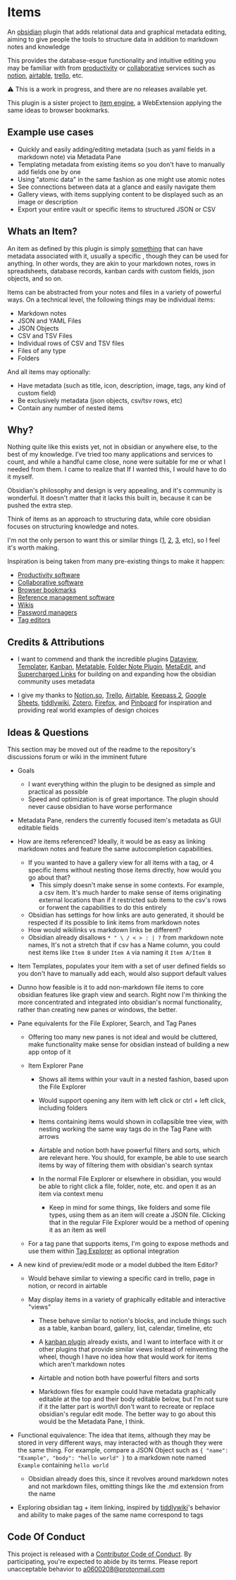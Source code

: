 # Items

An [obsidian](https://obsidian.md/) plugin that adds relational data and graphical metadata editing, aiming to give people the tools to structure data in addition to markdown notes and knowledge

This provides the database-esque functionality and intuitive editing you may be familiar with from [productivity](https://en.wikipedia.org/wiki/Productivity_software) or [collaborative](https://en.wikipedia.org/wiki/Collaborative_software) services such as [notion](https://en.wikipedia.org/wiki/Notion_(productivity_software)), [airtable](https://en.wikipedia.org/wiki/Airtable), [trello](https://en.wikipedia.org/wiki/Trello), etc.

⚠️ This is a work in progress, and there are no releases available yet.

This plugin is a sister project to [item engine](https://github.com/06000208/item-engine), a WebExtension applying the same ideas to browser bookmarks.

## Example use cases

- Quickly and easily adding/editing metadata (such as yaml fields in a markdown note) via Metadata Pane
- Templating metadata from existing items so you don't have to manually add fields one by one
- Using "atomic data" in the same fashion as one might use atomic notes
- See connections between data at a glance and easily navigate them
- Gallery views, with items supplying content to be displayed such as an image or description
- Export your entire vault or specific items to structured JSON or CSV
<!-- - Using a folder (or any item) as a gallery, showing metadata (such as an image) from items within -->

## Whats an Item?

An item as defined by this plugin is simply [something](https://en.wikipedia.org/wiki/Object_(philosophy)) that can have metadata associated with it, usually a specific , though they can be used for anything. In other words, they are akin to your markdown notes, rows in spreadsheets, database records, kanban cards with custom fields, json objects, and so on.

Items can be abstracted from your notes and files in a variety of powerful ways. On a technical level, the following things may be individual items:

- Markdown notes
- JSON and YAML Files
- JSON Objects
- CSV and TSV Files
- Individual rows of CSV and TSV files
- Files of any type
- Folders

And all items may optionally:

- Have metadata (such as title, icon, description, image, tags, any kind of custom field)
- Be exclusively metadata (json objects, csv/tsv rows, etc)
- Contain any number of nested items

## Why?

Nothing quite like this exists yet, not in obsidian or anywhere else, to the best of my knowledge. I've tried too many applications and services to count, and while a handful came close, none were suitable for me or what I needed from them. I came to realize that If I wanted this, I would have to do it myself.

Obsidian's philosophy and design is very appealing, and it's community is wonderful. It doesn't matter that it lacks this built in, because it can be pushed the extra step.

Think of items as an approach to structuring data, while core obsidian focuses on structuring knowledge and notes.

I'm not the only person to want this or similar things ([1](https://forum.obsidian.md/t/relational-databases/10926), [2](https://forum.obsidian.md/t/allow-links-in-yaml-front-matter-notion-like-databases-from-metadata-links-as-first-class-citizens/10052), [3](https://discord.com/channels/686053708261228577/694233507500916796/890793522100322305), etc), so I feel it's worth making.

Inspiration is being taken from many pre-existing things to make it happen:

- [Productivity software](https://en.wikipedia.org/wiki/Productivity_software)
- [Collaborative software](https://en.wikipedia.org/wiki/Collaborative_software) 
- [Browser bookmarks](https://en.wikipedia.org/wiki/Bookmark_(digital))
- [Reference management software](https://en.wikipedia.org/wiki/Reference_management_software)
- [Wikis](https://en.wikipedia.org/wiki/Wiki)
- [Password managers](https://en.wikipedia.org/wiki/Password_manager)
- [Tag editors](https://en.wikipedia.org/wiki/Tag_editor)

## Credits & Attributions

- I want to commend and thank the incredible plugins [Dataview](https://github.com/blacksmithgu/obsidian-dataview), [Templater](https://github.com/SilentVoid13/Templater), [Kanban](https://github.com/mgmeyers/obsidian-kanban), [Metatable](https://github.com/arnau/obsidian-metatable), [Folder Note Plugin](https://github.com/xpgo/obsidian-folder-note-plugin), [MetaEdit](https://github.com/chhoumann/MetaEdit), and [Supercharged Links](https://github.com/mdelobelle/obsidian_supercharged_links) for building on and expanding how the obsidian community uses metadata

- I give my thanks to [Notion.so](https://www.notion.so), [Trello](https://trello.com/), [Airtable](https://airtable.com/), [Keepass 2](https://keepass.info), [Google Sheets](https://www.google.com/sheets/about), [tiddlywiki](https://tiddlywiki.com), [Zotero](https://www.zotero.org/), [Firefox](https://www.mozilla.org/en-US/firefox/browsers/), and [Pinboard](https://pinboard.in) for inspiration and providing real world examples of design choices

## Ideas & Questions

This section may be moved out of the readme to the repository's discussions forum or wiki in the imminent future

- Goals
  - I want everything within the plugin to be designed as simple and practical as possible
  - Speed and optimization is of great importance. The plugin should never cause obsidian to have worse performance

- Metadata Pane, renders the currently focused item's metadata as GUI editable fields

- How are items referenced? Ideally, it would be as easy as linking markdown notes and feature the same autocompletion capabilities.
  - If you wanted to have a gallery view for all items with a tag, or 4 specific items without nesting those items directly, how would you go about that?
    - This simply doesn't make sense in some contexts. For example, a csv item. It's much harder to make  sense of items originating external locations than if it restricted sub items to the csv's rows or forwent the capabilities to do this entirely
  - Obsidian has settings for how links are auto generated, it should be respected if its possible to link items from markdown notes
  - How would wikilinks vs markdown links be different?
  - Obsidian already disallows `* " \ / < > : | ?` from markdown note names, It's not a stretch that if csv has a Name column, you could nest items like `Item B` under `Item A` via naming it `Item A/Item B`

- Item Templates, populates your item with a set of user defined fields so you don't have to manually add each, would also support default values

- Dunno how feasible is it to add non-markdown file items to core obsidian features like graph view and search. Right now I'm thinking the more concentrated and integrated into obsidian's normal functionality, rather than creating new panes or windows, the better.

- Pane equivalents for the File Explorer, Search, and Tag Panes
  - Offering too many new panes is not ideal and would be cluttered, make functionality make sense for obsidian instead of building a new app ontop of it
  
  - Item Explorer Pane
    
    - Shows all items within your vault in a nested fashion, based upon the File Explorer
    
    - Would support opening any item with left click or ctrl + left click, including folders
    
    - Items containing items would shown in collapsible tree view, with nesting working the same way tags do in the Tag Pane with arrows
    
    - Airtable and notion both have powerful filters and sorts, which are relevant here. You should, for example, be able to use search items by way of filtering them with obsidian's search syntax
    
    - In the normal File Explorer or elsewhere in obsidian, you would be able to right click a file, folder, note, etc. and open it as an item via context menu
      
      - Keep in mind for some things, like folders and some file types, using them as an item will create a JSON file. Clicking that in the regular File Explorer would be a method of opening it as an item as well
 
  - For a tag pane that supports items, I'm going to expose methods and use them within [Tag Explorer](https://github.com/06000208/obsidian-tag-explorer) as optional integration

- A new kind of preview/edit mode or a model dubbed the Item Editor?
  
  - Would behave similar to viewing a specific card in trello, page in notion, or record in airtable
  
  - May display items in a variety of graphically editable and interactive "views"
    
    - These behave similar to notion's blocks, and include things such as a table, kanban board, gallery, list, calendar, timeline, etc
    
    - A [kanban plugin](https://github.com/mgmeyers/obsidian-kanban) already exists, and I want to interface with it or other plugins that provide similar views instead of reinventing the wheel, though I have no idea how that would work for items which aren't markdown notes
    
    - Airtable and notion both have powerful filters and sorts
    
    - Markdown files for example could have metadata graphically editable at the top and their body editable below, but I'm not sure if it the latter part is worth/I don't want to recreate or replace obsidian's regular edit mode. The better way to go about this would be the Metadata Pane, I think.

- Functional equivalence: The idea that items, although they may be stored in very different ways, may interacted with as though they were the same thing. For example, compare a JSON Object such as `{ "name": "Example", "body": "hello world" }` to a markdown note named `Example` containing `hello world`
  - Obsidian already does this, since it revolves around markdown notes and not markdown files, omitting things like the .md extension from the name

- Exploring obsidian tag + item linking, inspired by [tiddlywiki](https://en.wikipedia.org/wiki/TiddlyWiki)'s behavior and ability to make pages of the same name correspond to tags

## Code Of Conduct

This project is released with a [Contributor Code of Conduct](CODE_OF_CONDUCT.md). By participating, you're expected to abide by its terms. Please report unacceptable behavior to [a0600208@protonmail.com](mailto:a0600208@protonmail.com)
